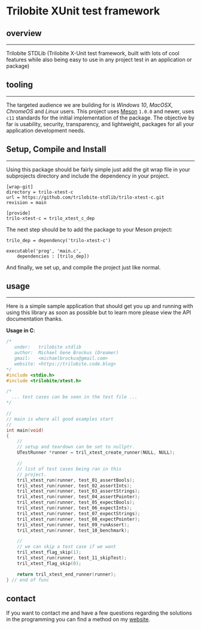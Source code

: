 # Trilobite XUnit test framework

## overview

* * *

Trilobite STDLib (Trilobite X-Unit test framework, built with lots of cool features
while also being easy to use in any project test in an application or package)

## tooling

* * *

The targeted audience we are building for is *Windows 10*, *MacOSX*, *ChromeOS*
and *Linux* users. This project uses [Meson](https://mesonbuild.com/) `1.0.0`
and newer, uses `c11` standards for the initial implementation of the package. The
objective by far is usability, security, transparency, and lightweight, packages
for all your application development needs.

## Setup, Compile and Install

* * *

Using this package should be fairly simple just add the git wrap file
in your subprojects directory and include the dependency in your project.

```console
[wrap-git]
directory = trilo-xtest-c
url = https://github.com/trilobite-stdlib/trilo-xtest-c.git
revision = main

[provide]
trilo-xtest-c = trilo_xtest_c_dep
```


The next step should be to add the package to your Meson project:

```meson
trilo_dep = dependency('trilo-xtest-c')

executable('prog', 'main.c',
    dependencies : [trilo_dep])

```

And finally, we set up, and compile the project just like normal.

## usage

* * *

Here is a simple sample application that should get you up and
running with using this library as soon as possible but to learn
more please view the API documentation thanks.

**Usage in C**:

```c
/*
   under:   trilobite stdlib
   author:  Michael Gene Brockus (Dreamer)
   gmail:   <michaelbrockus@gmail.com>
   website: <https://trilobite.code.blog>
*/
#include <stdio.h>
#include <trilobite/xtest.h>

/*
  ... test cases can be seen in the test file ...
*/

//
// main is where all good examples start
//
int main(void)
{
    //
    // setup and teardown can be set to nullptr.
    UTestRunner *runner = tril_xtest_create_runner(NULL, NULL);

    //
    // list of test cases being ran in this
    // project.
    tril_xtest_run(runner, test_01_assertBools);
    tril_xtest_run(runner, test_02_assertInts);
    tril_xtest_run(runner, test_03_assertStrings);
    tril_xtest_run(runner, test_04_assertPointer);
    tril_xtest_run(runner, test_05_expectBools);
    tril_xtest_run(runner, test_06_expectInts);
    tril_xtest_run(runner, test_07_expectStrings);
    tril_xtest_run(runner, test_08_expectPointer);
    tril_xtest_run(runner, test_09_runAssert);
    tril_xtest_run(runner, test_10_benchmark);

    //
    // we can skip a test case if we want
    tril_xtest_flag_skip(1);
    tril_xtest_run(runner, test_11_skipTest);
    tril_xtest_flag_skip(0);

    return tril_xtest_end_runner(runner);
} // end of func

```

## contact

If you want to contact me and have a few questions
regarding the solutions in the programming you can
find a method on my [website](https://trilobite.code.blog/contact/).
